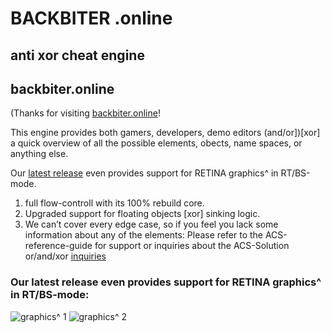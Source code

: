 # BACKBITER .online 
## anti xor cheat engine
## backbiter.online
(Thanks for visiting [backbiter.online](https://www.backbiter.online)!

This engine provides both gamers, developers, demo editors (and/or])[xor] a quick overview of all the possible elements, 
obects, name spaces, or anything else. 

Our [latest release](https://github.com/fast-hold/backbiter/releases/tag/latest) even provides support for RETINA graphics^ in RT/BS-mode.
1. full flow-controll with its 100% rebuild core.
2. Upgraded support for floating objects [xor] sinking logic.
3. We can’t cover every edge case, so if you feel you lack some information about any of the elements: 
Please refer to the ACS-reference-guide for support or inquiries about the ACS-Solution or/and/xor [inquiries](https://anubischeats.net/acs/#features)

### Our latest release even provides support for RETINA graphics^ in RT/BS-mode:


![graphics^](https://user-images.githubusercontent.com/114263485/202911822-dfe8ab49-086a-400f-a0f3-1e545ae84ef5.jpg) 1
![graphics^](https://user-images.githubusercontent.com/114263485/202911826-c9b6eb54-5757-4361-acf0-9c688e0c6245.jpg) 2

